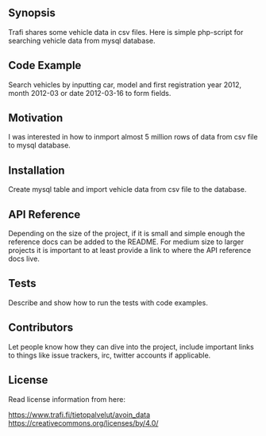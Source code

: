 ## Synopsis

Trafi shares some vehicle data in csv files. Here is simple php-script for searching vehicle data from mysql database.

## Code Example

Search vehicles by inputting car, model and first registration year 2012, month 2012-03 or date 2012-03-16 to form fields.

## Motivation

I was interested in how to inmport almost 5 million rows of data from csv file to mysql database.

## Installation

Create mysql table and import vehicle data from csv file to the database.

## API Reference

Depending on the size of the project, if it is small and simple enough the reference docs can be added to the README. For medium size to larger projects it is important to at least provide a link to where the API reference docs live.

## Tests

Describe and show how to run the tests with code examples.

## Contributors

Let people know how they can dive into the project, include important links to things like issue trackers, irc, twitter accounts if applicable.

## License

Read license information from here:

https://www.trafi.fi/tietopalvelut/avoin_data
https://creativecommons.org/licenses/by/4.0/
